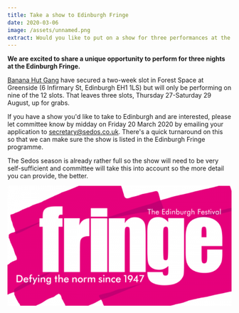 ```yaml
---
title: Take a show to Edinburgh Fringe
date: 2020-03-06
image: /assets/unnamed.png
extract: Would you like to put on a show for three performances at the Edinburgh Fringe?
---
```

**We are excited to share a unique opportunity to perform for three nights at the Edinburgh Fringe.**

[Banana Hut Gang](https://sedos.l3v5y.co.uk/regular-events/simprov) have secured a two-week slot in Forest Space at Greenside (6 Infirmary St, Edinburgh EH1 1LS) but will only be performing on nine of the 12 slots. That leaves three slots, Thursday 27-Saturday 29 August, up for grabs.

If you have a show you'd like to take to Edinburgh and are interested, please let committee know by midday on Friday 20 March 2020 by emailing your application to [secretary@sedos.co.uk](mailto:secretary@sedos.co.uk). There's a quick turnaround on this so that we can make sure the show is listed in the Edinburgh Fringe programme.

The Sedos season is already rather full so the show will need to be very self-sufficient and committee will take this into account so the more detail you can provide, the better.

![](/assets/unnamed.png)